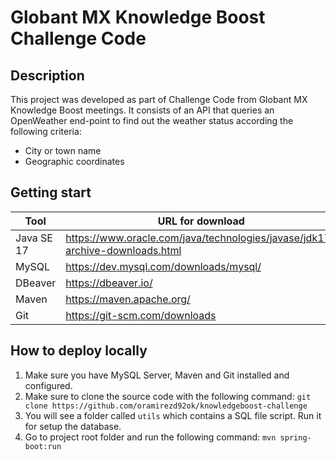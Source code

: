 # Globant MX Knowledge Boost Challenge Code

## Description
This project was developed as part of Challenge Code from Globant MX Knowledge Boost meetings. It consists of an API that queries an OpenWeather end-point to find out the weather status according the following criteria:
+ City or town name
+ Geographic coordinates

## Getting start
Tool  | URL for download
------------- | -------------
Java SE 17  | https://www.oracle.com/java/technologies/javase/jdk17-archive-downloads.html
MySQL  | https://dev.mysql.com/downloads/mysql/ 
DBeaver  | https://dbeaver.io/
Maven  | https://maven.apache.org/
Git  | https://git-scm.com/downloads


## How to deploy locally
1. Make sure you have MySQL Server, Maven and Git installed and configured.
2. Make sure to clone the source code with the following command: 
`git clone https://github.com/oramirezd92ok/knowledgeboost-challenge`
3. You will see a folder called `utils` which contains a SQL file script. Run it for setup the database.
4. Go to project root folder and run the following command: `mvn spring-boot:run`

